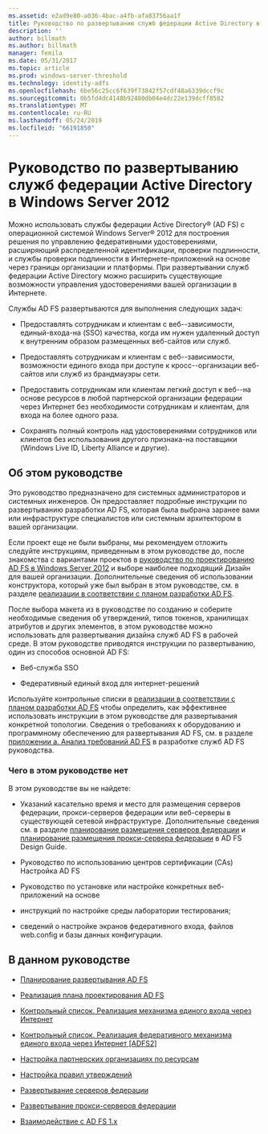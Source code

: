 ```yaml
---
ms.assetid: e2ad9e80-a036-4bac-a4fb-afa83756aa1f
title: Руководство по развертыванию служб федерации Active Directory в Windows Server 2012
description: ''
author: billmath
ms.author: billmath
manager: femila
ms.date: 05/31/2017
ms.topic: article
ms.prod: windows-server-threshold
ms.technology: identity-adfs
ms.openlocfilehash: 6be56c25cc6f639f73842f57cdf48a6339dccf9c
ms.sourcegitcommit: 0b5fd4dc4148b92480db04e4dc22e139dcff8582
ms.translationtype: MT
ms.contentlocale: ru-RU
ms.lasthandoff: 05/24/2019
ms.locfileid: "66191850"
---
```

# <a name="windows-server-2012-ad-fs-deployment-guide"></a>Руководство по развертыванию служб федерации Active Directory в Windows Server 2012


Можно использовать службы федерации Active Directory® \(AD FS\) с операционной системой Windows Server® 2012 для построения решения по управлению федеративными удостоверениями, расширяющий распределенной идентификации, проверки подлинности, и службы проверки подлинности в Интернете\-приложений на основе через границы организации и платформы. При развертывании служб федерации Active Directory можно расширить существующие возможности управления удостоверениями вашей организации в Интернете.  
  
Службы AD FS развертываются для выполнения следующих задач:  
  
-   Предоставлять сотрудникам и клиентам с веб-\-зависимости, единый\-входа\-на \(SSO\) качества, когда им нужен удаленный доступ к внутренним образом размещенных веб-сайтов или служб.  
  
-   Предоставлять сотрудникам и клиентам с веб-\-зависимости, возможности единого входа при доступе к кросс-\-организации веб-сайтов или служб из брандмауэры сети.  
  
-   Предоставить сотрудникам или клиентам легкий доступ к веб-\-на основе ресурсов в любой партнерской организации федерации через Интернет без необходимости сотрудникам и клиентам, для входа на более одного раза.  
  
-   Сохранять полный контроль над удостоверениями сотрудников или клиентов без использования другого признака\-на поставщики \(Windows Live ID, Liberty Alliance и другие\).  
  
## <a name="about-this-guide"></a>Об этом руководстве  
Это руководство предназначено для системных администраторов и системных инженеров. Он предоставляет подробные инструкции по развертыванию разработки AD FS, которая была выбрана заранее вами или инфраструктуре специалистов или системным архитектором в вашей организации.  
  
Если проект еще не были выбраны, мы рекомендуем отложить следуйте инструкциям, приведенным в этом руководстве до, после знакомства с вариантами проектов в [руководство по проектированию AD FS в Windows Server 2012](https://technet.microsoft.com/library/dd807036.aspx) и выборе наиболее подходящий Дизайн для вашей организации. Дополнительные сведения об использовании конструктора, который уже был выбран в этом руководстве, см. в разделе [реализации в соответствии с планом разработки AD FS](Implementing-Your-AD-FS-Design-Plan.md).  
  
После выбора макета из в руководстве по созданию и соберите необходимые сведения об утверждений, типов токенов, хранилищах атрибутов и других элементов, в этом руководстве можно использовать для развертывания дизайна служб AD FS в рабочей среде. В этом руководстве приводятся инструкции по развертыванию, один из способов основной AD FS:  
  
-   Веб-служба SSO  
  
-   Федеративный единый вход для интернет-решений  
  
Используйте контрольные списки в [реализации в соответствии с планом разработки AD FS](Implementing-Your-AD-FS-Design-Plan.md) чтобы определить, как эффективнее использовать инструкции в этом руководстве для развертывания конкретной топологии. Сведения о требованиях к оборудованию и программному обеспечению для развертывания AD FS, см. в разделе [приложении a. Анализ требований AD FS](https://technet.microsoft.com/library/ff678034.aspx) в разработке служб AD FS руководства.  
  
### <a name="what-this-guide-does-not-provide"></a>Чего в этом руководстве нет  
В этом руководстве вы не найдете:  
  
-   Указаний касательно время и место для размещения серверов федерации, прокси-серверов федерации или веб-серверы в существующей сетевой инфраструктуре. Дополнительные сведения см. в разделе [планирование размещения серверов федерации](https://technet.microsoft.com/library/dd807069.aspx) и [планирование размещения прокси-сервера федерации](https://technet.microsoft.com/library/dd807130.aspx) в AD FS Design Guide.  
  
-   Руководство по использованию центров сертификации \(CAs\) Настройка AD FS  
  
-   Руководство по установке или настройке конкретных веб\-приложений на основе  
  
-   инструкций по настройке среды лаборатории тестирования;  
  
-   сведений о настройке экранов федеративного входа, файлов web.config и базы данных конфигурации.  
  
## <a name="in-this-guide"></a>В данном руководстве  
  
-   [Планирование развертывания AD FS](Planning-to-Deploy-AD-FS.md)  
  
-   [Реализация плана проектирования AD FS](Implementing-Your-AD-FS-Design-Plan.md)  
  
-   [Контрольный список. Реализация механизма единого входа через Интернет](Checklist--Implementing-a-Web-SSO-Design.md)  
  
-   [Контрольный список. Реализация федеративного механизма единого входа через Интернет [ADFS2]](Checklist--Implementing-a-Federated-Web-SSO-Design.md)  
  
-   [Настройка партнерских организациях по ресурсам](Configuring-Partner-Organizations.md)  
  
-   [Настройка правил утверждений](Configuring-Claim-Rules.md)  
  
-   [Развертывание серверов федерации](Deploying-Federation-Servers.md)  
  
-   [Развертывание прокси-серверов федерации](Deploying-Federation-Server-Proxies.md)  
  
-   [Взаимодействие с AD FS 1.x](Interoperating-with-AD-FS-1.x.md)  
